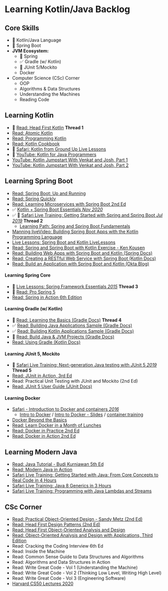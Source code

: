 # Learning Kotlin/Java Backlog

## Core Skills
- 🚧 Kotlin/Java Language
- 🚧 Spring Boot
- **JVM Ecosystem:**
  - 🚧 Spring
  - ✅ Gradle (w/ Kotlin)
  - 🚧 JUnit 5/Mockito
  - Docker
- Computer Science (CSc) Corner
  - OOP
  - Algorithms & Data Structures
  - Understanding the Machines
  - Reading Code

## Learning Kotlin

- 🚧 [Read: Head First Kotlin](https://learning.oreilly.com/library/view/head-first-kotlin/9781491996683/) **Thread 1**
- [Read: Atomic Kotlin](https://www.atomickotlin.com/atomickotlin/)
- [Read: Programming Kotlin](https://learning.oreilly.com/library/view/programming-kotlin/9781680507287/f_0004.xhtml)
- [Read: Kotlin Cookbook](https://learning.oreilly.com/library/view/kotlin-cookbook/9781492046660/)
- 🚧 [Safari: Kotlin from Ground Up Live Lessons](https://learning.oreilly.com/videos/kotlin-from-the/9780135263631/)
- 🚧 [YouTube: Kotlin for Java Programmers](https://www.youtube.com/watch?v=fsNhjYgXxlg)
- [YouTube: Kotlin Jumpstart With Venkat and Josh, Part 1](https://vimeo.com/334594419)
- [YouTube: Kotlin Jumpstart With Venkat and Josh, Part 2](https://vimeo.com/334638403)

## Learning Spring Boot

- [Read: Spring Boot: Up and Running](https://learning.oreilly.com/library/view/spring-boot-up/9781492076971/)
- [Read: Spring Quickly](https://www.manning.com/books/spring-quickly?query=spring)
- [Read: Learning Microservices with Spring Boot 2nd Ed](https://github.com/Apress/learn-microservices-spring-boot-2e)
- ✅ [Kotlin + Spring Boot Essentials *Nov 2020*](https://learning.oreilly.com/live-training/courses/kotlin-spring-boot-essentials/0636920463443/)
- ✅ 🚧 [Safari Live Training: Getting Started with Spring and Spring Boot *Jul 2019*](https://learning.oreilly.com/live-training/courses/getting-started-with-spring-and-spring-boot/0636920277156/) **Thread 2**
  + [Learning Path: Spring and Spring Boot Fundamentals](https://learning.oreilly.com/learning-paths/learning-path-spring/9781492055334/)
- [Manning liveVideo: Building Spring Boot Apps with the Kotlin Programming Language](https://livevideo.manning.com/module/81_1_1/building-spring-boot-applications-with-the-kotlin-programming-language/introduction/introduction?)
- [Live Lessons: Spring Boot and Kotlin LiveLessons](https://learning.oreilly.com/videos/spring-boot-and/9780136836377/)
- [Read: Spring and Spring Boot with Kotlin Exercise - Ken Kousen](http://www.kousenit.com/springbootkotlin/)
- [Read: Building Web Apps with Spring Boot and Kotlin (Spring Docs)](https://spring.io/guides/tutorials/spring-boot-kotlin/)
- [Read: Creating a RESTful Web Service with Spring Boot (Kotlin Docs)](https://kotlinlang.org/docs/tutorials/spring-boot-restful.html)
- [Read: Build an Application with Spring Boot and Kotlin (Okta Blog)](https://developer.okta.com/blog/2019/09/17/build-a-spring-boot-kotlin-app)

#### Learning Spring Core

- 🚧 [Live Lessons: Spring Framework Essentials *2015*](https://learning.oreilly.com/videos/spring-framework-essentials/9781491942680) **Thread 3**
- 🚧 [Read: Pro Spring 5](https://learning.oreilly.com/library/view/pro-spring-5/9781484228081/A315511_5_En_1_Chapter.html)
- [Read: Spring in Action 6th Edition](https://livebook.manning.com/book/spring-in-action-sixth-edition?origin=dashboard)

#### Learning Gradle (w/ Kotlin)

- 🚧 [Read: Learning the Basics (Gradle Docs)](https://docs.gradle.org/current/userguide/tutorial_using_tasks.html) **Thread 4**
- ✅ [Read: Building Java Applications Sample (Gradle Docs)](https://docs.gradle.org/current/samples/sample_building_java_applications.html)
- ✅ [Read: Building Kotlin Applications Sample (Gradle Docs)](https://docs.gradle.org/current/samples/sample_building_kotlin_applications.html)
- 🚧 [Read: Build Java & JVM Projects (Gradle Docs)](https://docs.gradle.org/6.7.1/userguide/building_java_projects.html)
- [Read: Using Gradle (Kotlin Docs)](https://kotlinlang.org/docs/reference/using-gradle.html)

#### Learning JUnit 5, Mockito

- 🚧 [Safari Live Training: Next-generation Java testing with JUnit 5 *2019*](https://learning.oreilly.com/live-training/courses/next-generation-java-testing-with-junit-5/0636920277316/) **Thread 5**
- [Read: JUnit in Action, 3rd Ed](https://livebook.manning.com/book/junit-in-action-third-edition/welcome/v-6/)
- Read: Practical Unit Testing with JUnit and Mockito (2nd Ed)
- [Read: JUnit 5 User Guide (JUnit Docs)](https://junit.org/junit5/docs/current/user-guide/#writing-tests)

#### Learning Docker
- [Safari - Introduction to Docker and containers *2016*](https://learning.oreilly.com/videos/the-docker-video/9781491968246/9781491968246-video248904)
  + [Intro to Docker](https://www.youtube.com/playlist?list=PLBAFXs0YjviLgqTum8MkspG_8VzGl6C07) / [Intro to Docker - Slides](https://qconsf2017intro.container.training/#1) / [container.training](https://container.training/)
- [Docker Beyond the Basics](https://learning.oreilly.com/live-training/courses/docker-beyond-the-basics-ci-cd/0636920344759/)
- [Read: Learn Docker in a Month of Lunches](https://learning.oreilly.com/library/view/learn-docker-in/9781617297052/)
- [Read: Docker in Practice 2nd Ed](https://learning.oreilly.com/library/view/docker-in-practice/9781617294808/)
- [Read: Docker in Action 2nd Ed](https://learning.oreilly.com/library/view/docker-in-action/9781617294761/)

## Learning Modern Java
- [Read: Java Tutorial - Budi Kurniawan 5th Ed](https://brainysoftware.com/book/9781771970365)
- [Read: Modern Java in Action](https://learning.oreilly.com/library/view/modern-java-in/9781617293566/)
- [Safari Live Training: Getting Started with Java: From Core Concepts to Real Code in 4 Hours](https://learning.oreilly.com/live-training/courses/getting-started-with-java-from-core-concepts-to-real-code-in-4-hours/0636920318637/)
- [Safari Live Training: Java 8 Generics in 3 Hours](https://learning.oreilly.com/live-training/courses/java-8-generics-in-3-hours/0636920306481/)
- [Safari Live Training: Programming with Java Lambdas and Streams](https://learning.oreilly.com/live-training/courses/programming-with-java-lambdas-and-streams/0636920335337/)

## CSc Corner
- [Read: Practical Object-Oriented Design - Sandy Metz (2nd Ed)](https://learning.oreilly.com/library/view/practical-object-oriented-design/9780134445588/)
- [Read: Head First Design Patterns (2nd Ed)](https://learning.oreilly.com/library/view/head-first-design/9781492077992/)
- [Read: Head First Object-Oriented Analysis and Design](https://learning.oreilly.com/library/view/head-first-object-oriented/0596008678/)
- [Read: Object-Oriented Analysis and Design with Applications, Third Edition](https://learning.oreilly.com/library/view/object-oriented-analysis-and/9780201895513/)
- Read: Cracking the Coding Interview 6th Ed
- Read: Inside the Machine
- Read: Common Sense Guide to Data Structures and Algorithms
- Read: Algorithms and Data Structures in Action
- Read: Write Great Code - Vol 1 (Understanding the Machine)
- Read: Write Great Code - Vol 2 (Thinking Low Level, Writing High Level)
- Read: Write Great Code - Vol 3 (Engineering Software)
- [Harvard CS50 Lectures 2020](https://www.youtube.com/playlist?list=PLhQjrBD2T382AvyLN85USYYc2IapRptWI)